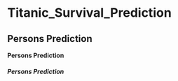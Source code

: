 # Titanic_Survival_Prediction
## **Persons Prediction**
**Persons Prediction**
##### Persons Prediction
